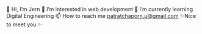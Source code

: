   👋 Hi, I’m Jern
  👀 I’m interested in web development
  🌱 I’m currently learning Digital Engineering
  📫 How to reach me patratchaporn.u@gmail.com
  ✨Nice to meet you ✨

<!---
Paratchaporn/Paratchaporn is a ✨ special ✨ repository because its `README.md` (this file) appears on your GitHub profile.
You can click the Preview link to take a look at your changes.
--->
